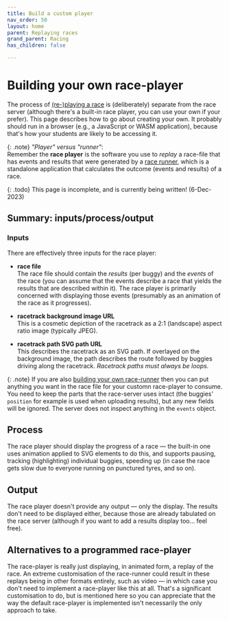 ```yaml
---
title: Build a custom player
nav_order: 50
layout: home
parent: Replaying races
grand_parent: Racing
has_children: false

---
```


# Building your own race-player

The process of [(re-)playing a race](../replaying) is (deliberately) separate
from the race server (although there's a built-in race player, you can use your
own if your prefer). This page describes how to go about creating your own. It
probably should run in a browser (e.g., a JavaScript or WASM application),
because that's how your students are likely to be accessing it.

{: .note}
_"Player" versus "runner"_:  
Remember the **race player** is the software you use to _replay_ a race-file
that has events and results that were generated by a [race runner](../running),
which is a standalone application that calculates the outcome (events and
results) of a race.

{: .todo}
This page is incomplete, and is currently being written! (6-Dec-2023)

## Summary: inputs/process/output

### Inputs

There are effectively three inputs for the race player:

* **race file**  
  The race file should contain the _results_ (per buggy) and the _events_ of
  the race (you can assume that the events describe a race that yields the
  results that are described within it). The race player is primarily concerned
  with displaying those events (presumably as an animation of the race
  as it progresses).  
  
* **racetrack background image URL**  
  This is a cosmetic depiction of the racetrack as a 2:1 (landscape) aspect
  ratio image (typically JPEG).
  
* **racetrack path SVG path URL**  
  This describes the racetrack as an SVG path. If overlayed on the background
  image, the path describes the route followed by buggies driving along the
  racetrack. _Racetrack paths must always be loops._


{: .note}
If you are also [building your own race-runner](../custom-runner) then you can
put anything you want in the race file for your customn race-player to consume.
You need to keep the parts that the race-server uses intact (the buggies'
`position` for example is used when uploading results), but any new fields will
be ignored. The server does not inspect anything in the `events` object.

## Process

The race player should display the progress of a race — the built-in one uses
animation applied to SVG elements to do this, and supports pausing, tracking
(highlighting) individual buggies, speeding up (in case the race gets slow due
to everyone running on punctured tyres, and so on).

## Output

The race player doesn't provide any output — only the display. The results don't
need to be displayed either, because those are already tabulated on the race
server (although if you want to add a results display too... feel free).

## Alternatives to a programmed race-player

The race-player is really just displaying, in animated form, a replay of the
race. An extreme customisation of the race-runner could result in these replays
being in other formats entirely, such as video — in which case you don't need
to implement a race-player like this at all. That's a significant customisation
to do, but is mentioned here so you can appreciate that the way the default
race-player is implemented isn't necessarily the only approach to take.

